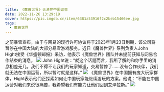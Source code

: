 ```yaml
---
title: 《魔兽世界》无法在中国运营
date: 2022-11-26 13:29:18
cover: https://pic.imgdb.cn/item/6381a53916f2c2beb15466ee.jpg
tags:
  - 魔兽世界
---
```

之前暴雪宣布，由于与网易的现行许可协议将于2023年1月23日到期，该公司将暂停在中国大陆的大部分暴雪游戏服务。近日《魔兽世界》系列负责人John Hight接受《华盛顿邮报》采访，他表示《魔兽世界》团队并未提前获知与网易合作结束的消息。
![](https://pic.imgdb.cn/item/6381a53916f2c2beb15466ee.jpg)
John Hight说：“就这个话题而言，我所了解的和你手里的消息相差无几。我们不得不让我们的玩家知道，交易暂停了......没有合作伙伴，我们就无法在中国运营，所以暂时就是这样。”
![](https://pic.imgdb.cn/item/6381a53916f2c2beb15466f6.jpg)
《魔兽世界》在中国拥有庞大玩家群体，Hight表示他们正探索如何让中国玩家能继续游玩的方案。他说：“不能在中国运营对我们来说很痛苦，我希望我们有能力让他们回到艾泽拉斯。”
![](https://pic.imgdb.cn/item/6381a53916f2c2beb15466fb.jpg)